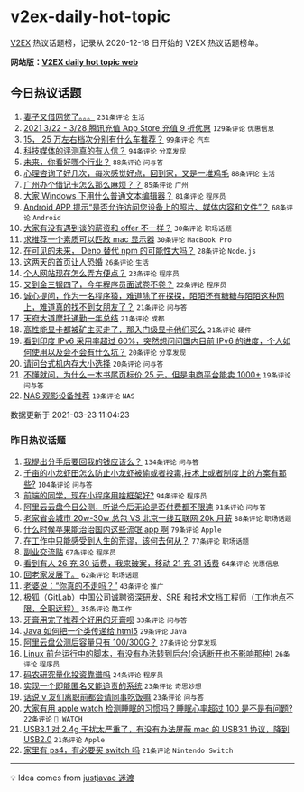 # v2ex-daily-hot-topic

[V2EX](https://www.v2ex.com/) 热议话题榜，记录从 2020-12-18 日开始的 V2EX 热议话题榜单。

**网站版：[V2EX daily hot topic web](https://boojack.github.io/v2ex-daily-hot-topic-web/)**

## 今日热议话题

<!-- TODAY BEGIN -->

1. [妻子又借网贷了。。。](https://www.v2ex.com/t/764250) `231条评论` `生活`
1. [2021 3/22 - 3/28 腾讯充值 App Store 充值 9 折优惠](https://www.v2ex.com/t/764122) `129条评论` `优惠信息`
1. [15， 25 万左右档次分别有什么车推荐？](https://www.v2ex.com/t/764121) `99条评论` `汽车`
1. [科技媒体的评测真的有人信？](https://www.v2ex.com/t/764120) `94条评论` `分享发现`
1. [未来，你看好哪个行业？](https://www.v2ex.com/t/764185) `88条评论` `问与答`
1. [心理咨询了好几次，每次感觉好点，回到家，又是一堆鸡毛](https://www.v2ex.com/t/764134) `88条评论` `生活`
1. [广州办个借记卡怎么那么麻烦？？](https://www.v2ex.com/t/764149) `85条评论` `广州`
1. [大家 Windows 下用什么普通文本编辑器？](https://www.v2ex.com/t/764246) `81条评论` `程序员`
1. [Android APP 提示“是否允许访问您设备上的照片、媒体内容和文件”？](https://www.v2ex.com/t/764119) `68条评论` `Android`
1. [大家有没有遇到谈的薪资和 offer 不一样？](https://www.v2ex.com/t/764163) `30条评论` `职场话题`
1. [求推荐一个素质可以匹敌 mac 显示器](https://www.v2ex.com/t/764154) `30条评论` `MacBook Pro`
1. [在可见的未来， Deno 替代 npm 的可能性大吗？](https://www.v2ex.com/t/764184) `28条评论` `Node.js`
1. [这两天的首页让人恐婚](https://www.v2ex.com/t/764339) `26条评论` `生活`
1. [个人网站现在怎么弄方便点？](https://www.v2ex.com/t/764293) `23条评论` `程序员`
1. [又到金三银四了，今年程序员面试卷不卷？](https://www.v2ex.com/t/764224) `22条评论` `程序员`
1. [诚心提问，作为一名程序猿，难道除了在探探，陌陌还有糖糖与陌陌这种网上，难道真的找不到女朋友了？](https://www.v2ex.com/t/764329) `21条评论` `问与答`
1. [天府大道摩托通勤一年总结](https://www.v2ex.com/t/764168) `21条评论` `成都`
1. [高性能显卡都被矿主买走了，那入门级显卡他们买么](https://www.v2ex.com/t/764148) `21条评论` `硬件`
1. [看到印度 IPv6 采用率超过 60%，突然想问问国内目前 IPv6 的进度，个人如何使用以及会不会有什么坑？](https://www.v2ex.com/t/764309) `20条评论` `分享发现`
1. [请问台式机内存大小选择](https://www.v2ex.com/t/764278) `20条评论` `问与答`
1. [不懂就问，为什么一本书尾页标价 25 元，但是电商平台能卖 1000+](https://www.v2ex.com/t/764172) `19条评论` `问与答`
1. [NAS 观影设备推荐](https://www.v2ex.com/t/764124) `19条评论` `NAS`

数据更新于 2021-03-23 11:04:23

<!-- TODAY END -->

### 昨日热议话题

<!-- YESTERDAY BEGIN -->

1. [我提出分手后要回我的钱应该么？](https://www.v2ex.com/t/763968) `134条评论` `问与答`
1. [千亩的小龙虾田怎么防止小龙虾被偷或者投毒,技术上或者制度上的方案有那些?](https://www.v2ex.com/t/763908) `104条评论` `问与答`
1. [前端的同学，现在小程序用啥框架好?](https://www.v2ex.com/t/763801) `94条评论` `程序员`
1. [阿里云云盘今日公测，听说今后无论是否付费都不限速](https://www.v2ex.com/t/763938) `91条评论` `问与答`
1. [老家省会城市 20w-30w 总包 VS 北京一线互联网 20k 月薪](https://www.v2ex.com/t/763888) `88条评论` `职场话题`
1. [什么时候苹果能治治国内这些流氓 app 啊](https://www.v2ex.com/t/764009) `79条评论` `Apple`
1. [在工作中只能感受到人生的荒谬，该何去何从？](https://www.v2ex.com/t/763853) `77条评论` `职场话题`
1. [副业交流贴](https://www.v2ex.com/t/763983) `67条评论` `程序员`
1. [看到有人 26 充 30 话费，我来破案，移动 21 充 31 话费](https://www.v2ex.com/t/764002) `64条评论` `优惠信息`
1. [回老家发展了。](https://www.v2ex.com/t/763799) `62条评论` `职场话题`
1. [老婆说：“你真的不走吗？”](https://www.v2ex.com/t/763792) `43条评论` `推广`
1. [极狐（GitLab）中国公司诚聘资深研发、SRE 和技术文档工程师（工作地点不限，全职远程）](https://www.v2ex.com/t/764060) `35条评论` `酷工作`
1. [牙膏用完了推荐个好用的牙膏呗](https://www.v2ex.com/t/763808) `33条评论` `问与答`
1. [Java 如何把一个类传递给 html5](https://www.v2ex.com/t/763972) `29条评论` `Java`
1. [阿里云盘公测后容量只有 100/300G？](https://www.v2ex.com/t/763924) `27条评论` `分享发现`
1. [Linux 前台运行中的脚本，有没有办法转到后台(会话断开也不影响那种)](https://www.v2ex.com/t/764049) `26条评论` `程序员`
1. [码农研究量化投资靠谱吗](https://www.v2ex.com/t/763988) `24条评论` `程序员`
1. [实现一个即能匿名又能追责的系统](https://www.v2ex.com/t/763912) `23条评论` `奇思妙想`
1. [话说 v 友们离职前都会请同事吃饭嘛](https://www.v2ex.com/t/763903) `23条评论` `问与答`
1. [大家有用 apple watch 检测睡眠的习惯吗？睡眠心率超过 100 是不是有问题?](https://www.v2ex.com/t/763856) `22条评论` ` WATCH`
1. [USB3.1 对 2.4g 干扰太严重了，有没有办法屏蔽 mac 的 USB3.1 协议，降到 USB2.0](https://www.v2ex.com/t/764007) `21条评论` `Apple`
1. [家里有 ps4，有必要买 switch 吗](https://www.v2ex.com/t/763864) `21条评论` `Nintendo Switch`

<!-- YESTERDAY END -->

---

💡 Idea comes from [justjavac 迷渡](https://github.com/justjavac/)
